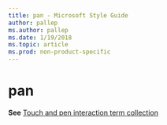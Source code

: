 ```yaml
---
title: pan - Microsoft Style Guide
author: pallep
ms.author: pallep
ms.date: 1/19/2018
ms.topic: article
ms.prod: non-product-specific
---
```


# pan

**See** [Touch and pen interaction term collection](/style-guide/a-z-word-list-term-collections/term-collections/touch-pen-interaction-terms)
